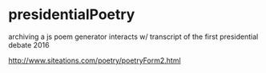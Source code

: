 # presidentialPoetry
archiving a js poem generator
interacts w/ transcript of the first presidential debate 2016

http://www.siteations.com/poetry/poetryForm2.html
